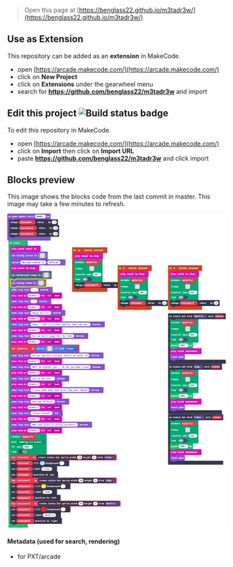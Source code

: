  


> Open this page at [https://benglass22.github.io/m3tadr3w/](https://benglass22.github.io/m3tadr3w/)

## Use as Extension

This repository can be added as an **extension** in MakeCode.

* open [https://arcade.makecode.com/](https://arcade.makecode.com/)
* click on **New Project**
* click on **Extensions** under the gearwheel menu
* search for **https://github.com/benglass22/m3tadr3w** and import

## Edit this project ![Build status badge](https://github.com/benglass22/m3tadr3w/workflows/MakeCode/badge.svg)

To edit this repository in MakeCode.

* open [https://arcade.makecode.com/](https://arcade.makecode.com/)
* click on **Import** then click on **Import URL**
* paste **https://github.com/benglass22/m3tadr3w** and click import

## Blocks preview

This image shows the blocks code from the last commit in master.
This image may take a few minutes to refresh.

![A rendered view of the blocks](https://github.com/benglass22/m3tadr3w/raw/master/.github/makecode/blocks.png)

#### Metadata (used for search, rendering)

* for PXT/arcade
<script src="https://makecode.com/gh-pages-embed.js"></script><script>makeCodeRender("{{ site.makecode.home_url }}", "{{ site.github.owner_name }}/{{ site.github.repository_name }}");</script>
